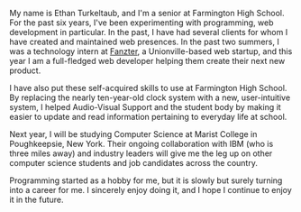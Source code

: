 My name is Ethan Turkeltaub, and I'm a senior at Farmington High School. For the past six years, I've been experimenting with programming, web development in particular. In the past, I have had several clients for whom I have created and maintained web presences. In the past two summers, I was a technology intern at [Fanzter](http://fanzter.com), a Unionville-based web startup, and this year I am a full-fledged web developer helping them create their next new product.

I have also put these self-acquired skills to use at Farmington High School. By replacing the nearly ten-year-old clock system with a new, user-intuitive system, I helped Audio-Visual Support and the student body by making it easier to update and read information pertaining to everyday life at school.

Next year, I will be studying Computer Science at Marist College in Poughkeepsie, New York. Their ongoing collaboration with IBM (who is three miles away) and industry leaders will give me the leg up on other computer science students and job candidates across the country.

Programming started as a hobby for me, but it is slowly but surely turning into a career for me. I sincerely enjoy doing it, and I hope I continue to enjoy it in the future.